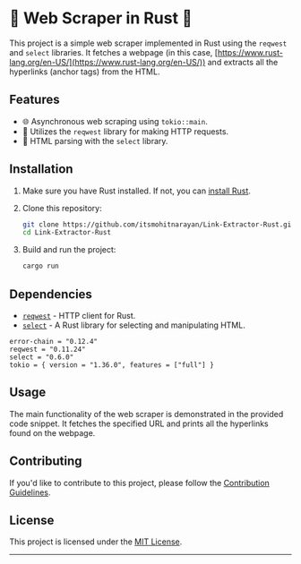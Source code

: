 # 🚀 **Web Scraper in Rust** 🚀


This project is a simple web scraper implemented in Rust using the `reqwest` and `select` libraries. It fetches a webpage (in this case, [https://www.rust-lang.org/en-US/](https://www.rust-lang.org/en-US/)) and extracts all the hyperlinks (anchor tags) from the HTML.

## Features

- 🌐 Asynchronous web scraping using `tokio::main`.
- 🦀 Utilizes the `reqwest` library for making HTTP requests.
- 📑 HTML parsing with the `select` library.

## Installation

1. Make sure you have Rust installed. If not, you can [install Rust](https://www.rust-lang.org/learn/get-started).

2. Clone this repository:

   ```bash
   git clone https://github.com/itsmohitnarayan/Link-Extractor-Rust.git
   cd Link-Extractor-Rust
   ```

3. Build and run the project:

   ```bash
   cargo run
   ```

## Dependencies

- [`reqwest`](https://crates.io/crates/reqwest) - HTTP client for Rust.
- [`select`](https://crates.io/crates/select) - A Rust library for selecting and manipulating HTML.

```
error-chain = "0.12.4"
reqwest = "0.11.24"
select = "0.6.0"
tokio = { version = "1.36.0", features = ["full"] }
```

## Usage

The main functionality of the web scraper is demonstrated in the provided code snippet. It fetches the specified URL and prints all the hyperlinks found on the webpage.


## Contributing

If you'd like to contribute to this project, please follow the [Contribution Guidelines](CONTRIBUTING.md).

## License

This project is licensed under the [MIT License](LICENSE).


-------------------------------------------------------------------------------------------------------
